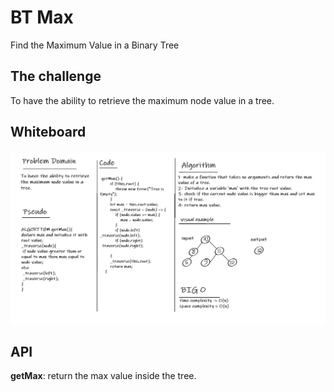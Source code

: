 # BT Max

Find the Maximum Value in a Binary Tree

## The challenge

To have the ability to retrieve the maximum node value in a tree.

## Whiteboard

![whiteboard](bt-max.PNG)

## API

**getMax**: return the max value inside the tree.